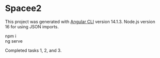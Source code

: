 # Spacee2

This project was generated with [Angular CLI](https://github.com/angular/angular-cli) version 14.1.3.
Node.js version 16 for using JSON imports.


npm i  
ng serve  

Completed tasks 1, 2, and 3.
